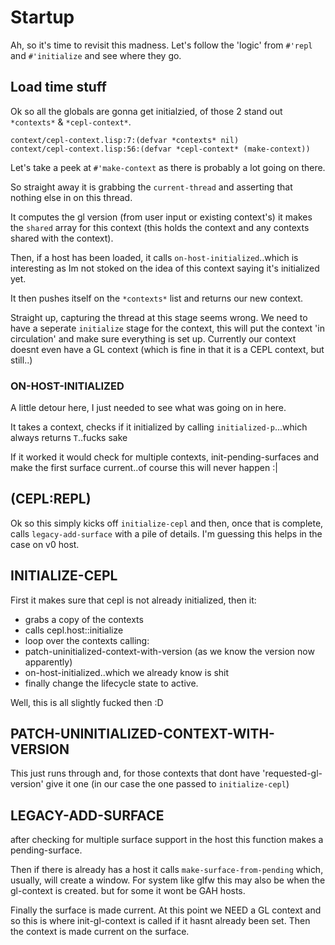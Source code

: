 # Startup

Ah, so it's time to revisit this madness. Let's follow the 'logic' from `#'repl` and `#'initialize` and see where they go.

## Load time stuff

Ok so all the globals are gonna get initialzied, of those 2 stand out `*contexts*` & `*cepl-context*`.

    context/cepl-context.lisp:7:(defvar *contexts* nil)
    context/cepl-context.lisp:56:(defvar *cepl-context* (make-context))

Let's take a peek at `#'make-context` as there is probably a lot going on there.

So straight away it is grabbing the `current-thread` and asserting that nothing else in on this thread.

It computes the gl version (from user input or existing context's) it makes the `shared` array for this context (this holds the context and any contexts shared with the context).

Then, if a host has been loaded, it calls `on-host-initialized`..which is interesting as Im not stoked on the idea of this context saying it's initialized yet.

It then pushes itself on the `*contexts*` list and returns our new context.

Straight up, capturing the thread at this stage seems wrong. We need to have a seperate `initialize` stage for the context, this will put the context 'in circulation' and make sure everything is set up. Currently our context doesnt even have a GL context (which is fine in that it is a CEPL context, but still..)

### ON-HOST-INITIALIZED

A little detour here, I just needed to see what was going on in here.

It takes a context, checks if it initialized by calling `initialized-p`...which always returns `T`..fucks sake

If it worked it would check for multiple contexts, init-pending-surfaces  and make the first surface current..of course this will never happen :|

## (CEPL:REPL)

Ok so this simply kicks off `initialize-cepl` and then, once that is complete, calls `legacy-add-surface` with a pile of details. I'm guessing this helps in the case on v0 host.

## INITIALIZE-CEPL

First it makes sure that cepl is not already initialized, then it:

- grabs a copy of the contexts
- calls cepl.host::initialize
- loop over the contexts calling:
 - patch-uninitialized-context-with-version (as we know the version now apparently)
 - on-host-initialized..which we already know is shit
- finally change the lifecycle state to active.

Well, this is all slightly fucked then :D

## PATCH-UNINITIALIZED-CONTEXT-WITH-VERSION

This just runs through and, for those contexts that dont have 'requested-gl-version' give it one (in our case the one passed to `initialize-cepl`)

## LEGACY-ADD-SURFACE

after checking for multiple surface support in the host this function makes a pending-surface.

Then if there is already has a host it calls `make-surface-from-pending` which, usually, will create a window. For system like glfw this may also be when the gl-context is created. but for some it wont be GAH hosts.

Finally the surface is made current. At this point we NEED a GL context and so this is where init-gl-context is called if it hasnt already been set. Then the context is made current on the surface.

